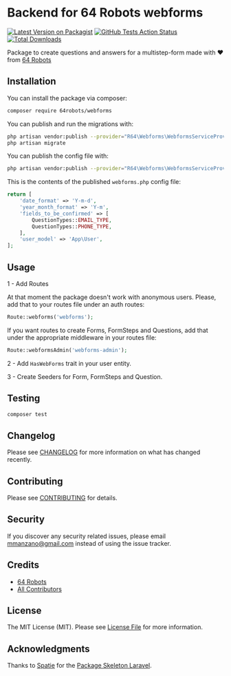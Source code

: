 # Backend for 64 Robots webforms

[![Latest Version on Packagist](https://img.shields.io/packagist/v/64robots/webforms.svg?style=flat-square)](https://packagist.org/packages/64robots/webforms)
[![GitHub Tests Action Status](https://img.shields.io/github/workflow/status/64robots/webforms/run-tests?label=tests)](https://github.com/64robots/webforms/actions?query=workflow%3Arun-tests+branch%3Amaster)
[![Total Downloads](https://img.shields.io/packagist/dt/64robots/webforms.svg?style=flat-square)](https://packagist.org/packages/64robots/webforms)

Package to create questions and answers for a multistep-form made with :heart: from [64 Robots](https://64robots.com)

## Installation

You can install the package via composer:

```bash
composer require 64robots/webforms
```

You can publish and run the migrations with:

```bash
php artisan vendor:publish --provider="R64\Webforms\WebformsServiceProvider" --tag="migrations"
php artisan migrate
```

You can publish the config file with:
```bash
php artisan vendor:publish --provider="R64\Webforms\WebformsServiceProvider" --tag="config"
```

This is the contents of the published `webforms.php` config file:

```php
return [
    'date_format' => 'Y-m-d',
    'year_month_format' => 'Y-m',
    'fields_to_be_confirmed' => [
        QuestionTypes::EMAIL_TYPE,
        QuestionTypes::PHONE_TYPE,
    ],
    'user_model' => 'App\User',
];
```

## Usage

1 - Add Routes

At that moment the package doesn't work with anonymous users. Please, add that to your routes file under an auth routes:

```php
Route::webforms('webforms');
```

If you want routes to create Forms, FormSteps and Questions, add that under the appropriate middleware in your routes file:

```php
Route::webformsAdmin('webforms-admin');
```

2 - Add `HasWebForms` trait in your user entity.

3 - Create Seeders for Form, FormSteps and Question.

## Testing

``` bash
composer test
```

## Changelog

Please see [CHANGELOG](CHANGELOG.md) for more information on what has changed recently.

## Contributing

Please see [CONTRIBUTING](CONTRIBUTING.md) for details.

## Security

If you discover any security related issues, please email mmanzano@gmail.com instead of using the issue tracker.

## Credits

- [64 Robots](https://github.com/64Robots)
- [All Contributors](../../contributors)

## License

The MIT License (MIT). Please see [License File](LICENSE.md) for more information.

## Acknowledgments

Thanks to [Spatie](https://spatie.be/) for the [Package Skeleton Laravel](https://github.com/spatie/package-skeleton-laravel).
